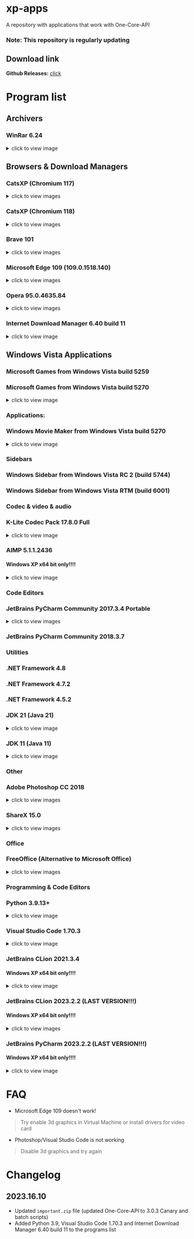 # xp-apps
A repository with applications that work with One-Core-API

### Note: This repository is regularly updating

## Download link

**Github Releases:** [click](https://github.com/Snaky1a/xp-apps/releases/)

# Program list

## Archivers
  ### WinRar 6.24
  <details><summary>click to view image</summary><img src="https://raw.githubusercontent.com/Snaky1a/xp-apps/main/imgs/winrar.png?raw=true"></details>

## Browsers & Download Managers
  ### CatsXP (Chromium 117)
  <details>
    <summary>click to view images</summary>
  <img src="https://raw.githubusercontent.com/Snaky1a/xp-apps/main/imgs/catsxp1.png?raw=true" alt="picture" width="800" height="600">
  <img src="https://raw.githubusercontent.com/Snaky1a/xp-apps/main/imgs/catsxp2.png?raw=true" alt="picture" width="800" height="600">
  </details>

  ### CatsXP (Chromium 118)
  <details>
    <summary>click to view images</summary>
  <img src="https://raw.githubusercontent.com/Snaky1a/xp-apps/main/imgs/catsxp118_1.png?raw=true" alt="picture">
  <img src="https://raw.githubusercontent.com/Snaky1a/xp-apps/main/imgs/catsxp_118_2.png?raw=true" alt="picture">
  </details>
  
  ### Brave 101
  <details>
    <summary>click to view images</summary>
  <img src="https://raw.githubusercontent.com/Snaky1a/xp-apps/main/imgs/brave1.png?raw=true" alt="picture" width="800" height="600">
  <img src="https://raw.githubusercontent.com/Snaky1a/xp-apps/main/imgs/brave2.png?raw=true" alt="picture" width="800" height="600">
  </details>
  
  ### Microsoft Edge 109 (109.0.1518.140)
  <details>
    <summary>click to view images</summary>
  <img src="https://raw.githubusercontent.com/Snaky1a/xp-apps/main/imgs/msedge1.png?raw=true" alt="picture" width="800" height="600">
  <img src="https://raw.githubusercontent.com/Snaky1a/xp-apps/main/imgs/msedge2.png?raw=true" alt="picture" width="800" height="600">
  </details>

  ### Opera 95.0.4635.84
  <details>
    <summary>click to view images</summary>
  <img src="https://raw.githubusercontent.com/Snaky1a/xp-apps/main/imgs/opera95_1.png?raw=true" alt="picture">
  <img src="https://raw.githubusercontent.com/Snaky1a/xp-apps/main/imgs/opera95_2.png?raw=true" alt="picture">
  </details>

  ### Internet Download Manager 6.40 build 11
  <details>
    <summary>click to view image</summary>
  <img src="https://raw.githubusercontent.com/Snaky1a/xp-apps/main/imgs/internetdownloadmanager.png?raw=true" alt="picture">
  </details>

## Windows Vista Applications
 
  ### Microsoft Games from Windows Vista build 5259
  ### Microsoft Games from Windows Vista build 5270
  <details>
    <summary>click to view image</summary>
  <img src="https://raw.githubusercontent.com/Snaky1a/xp-apps/main/imgs/microsoftgames_5270.png?raw=true" alt="picture" width="800" height="600">
  </details>

  ### Applications:
  ### Windows Movie Maker from Windows Vista build 5270
  <details>
    <summary>click to view image</summary>
  <img src="https://raw.githubusercontent.com/Snaky1a/xp-apps/main/imgs/moviemaker5270.png?raw=true" alt="picture" width="800" height="600">
  </details>

  ### Sidebars
  ### Windows Sidebar from Windows Vista RC 2 (build 5744)
  ### Windows Sidebar from Windows Vista RTM (build 6001)


### Codec & video & audio
  ### K-Lite Codec Pack 17.8.0 Full
  <details>
    <summary>click to view image</summary>
  <img src="https://raw.githubusercontent.com/Snaky1a/xp-apps/main/imgs/k-lite.png?raw=true" alt="picture" width="800" height="600">
  </details>

  ### AIMP 5.1.1.2436
  #### Windows XP x64 bit only!!!!
  <details>
    <summary>click to view image</summary>
  <img src="https://raw.githubusercontent.com/Snaky1a/xp-apps/main/imgs/aimp5.png?raw=true" alt="picture">
  </details>

### Code Editors
  ### JetBrains PyCharm Community 2017.3.4 Portable
  <details>
    <summary>click to view images</summary>
  <img src="https://raw.githubusercontent.com/Snaky1a/xp-apps/main/imgs/pycharm1.png?raw=true" alt="picture" width="800" height="600">
  <img src="https://raw.githubusercontent.com/Snaky1a/xp-apps/main/imgs/pycharm2.png?raw=true" alt="picture" width="800" height="600">
  </details>
   
  ### JetBrains PyCharm Community 2018.3.7

### Utilities
  ### .NET Framework 4.8
  ### .NET Framework 4.7.2
  ### .NET Framework 4.5.2
  ### JDK 21 (Java 21)

  <details>
    <summary>click to view image</summary>
  <img src="https://raw.githubusercontent.com/Snaky1a/xp-apps/main/imgs/java21.png?raw=true" alt="picture">
  </details>

  ### JDK 11 (Java 11)

  <details>
    <summary>click to view image</summary>
  <img src="https://raw.githubusercontent.com/Snaky1a/xp-apps/main/imgs/java21.png?raw=true" alt="picture">
  </details>

### Other
  ### Adobe Photoshop CC 2018

  <details>
    <summary>click to view images</summary>
  <img src="https://raw.githubusercontent.com/Snaky1a/xp-apps/main/imgs/photoshop.png?raw=true" alt="picture" width="800" height="600">
  <img src="https://raw.githubusercontent.com/Snaky1a/xp-apps/main/imgs/photoshop2.jpg?raw=true" alt="picture">
  </details>

  ### ShareX 15.0

  <details>
    <summary>click to view images</summary>
  <img src="https://raw.githubusercontent.com/Snaky1a/xp-apps/main/imgs/sharex1.png?raw=true" alt="picture">
  <img src="https://raw.githubusercontent.com/Snaky1a/xp-apps/main/imgs/sharex2.png?raw=true" alt="picture">
  </details>

### Office
  ### FreeOffice (Alternative to Microsoft Office)
  <details>
    <summary>click to view images</summary>
  <img src="https://raw.githubusercontent.com/Snaky1a/xp-apps/main/imgs/freeoffice_1.png?raw=true" alt="picture">
  <img src="https://raw.githubusercontent.com/Snaky1a/xp-apps/main/imgs/freeoffice_2.png?raw=true" alt="picture">
  <img src="https://raw.githubusercontent.com/Snaky1a/xp-apps/main/imgs/freeoffice_3.png?raw=true" alt="picture">
  </details>

### Programming & Code Editors
  ### Python 3.9.13+
  <details>
    <summary>click to view image</summary>
  <img src="https://raw.githubusercontent.com/Snaky1a/xp-apps/main/imgs/python39.png?raw=true" alt="picture">
  </details>

  ### Visual Studio Code 1.70.3
  <details>
    <summary>click to view image</summary>
  <img src="https://raw.githubusercontent.com/Snaky1a/xp-apps/main/imgs/vscode.png?raw=true" alt="picture">
  </details>

  ### JetBrains CLion 2021.3.4
  #### Windows XP x64 bit only!!!!
  <details>
    <summary>click to view image</summary>
  <img src="https://raw.githubusercontent.com/Snaky1a/xp-apps/main/imgs/clion_2021_3_4.png?raw=true" alt="picture">
  </details>

  ### JetBrains CLion 2023.2.2 (LAST VERSION!!!)
  #### Windows XP x64 bit only!!!!
  <details>
    <summary>click to view images</summary>
  <img src="https://raw.githubusercontent.com/Snaky1a/xp-apps/main/imgs/clion_2023_2_2_1.png?raw=true" alt="picture">
  <img src="https://raw.githubusercontent.com/Snaky1a/xp-apps/main/imgs/clion_2023_2_2_2.png?raw=true" alt="picture">
  </details>

  ### JetBrains PyCharm 2023.2.2 (LAST VERSION!!!)
  #### Windows XP x64 bit only!!!!
  <details>
    <summary>click to view image</summary>
  <img src="https://raw.githubusercontent.com/Snaky1a/xp-apps/main/imgs/pycharm_2023.png?raw=true" alt="picture">
  </details>

# FAQ
- Microsoft Edge 109 doesn't work!
> Try enable 3d graphics in Virtual Machine or install drivers for video card

- Photoshop/Visual Studio Code is not working
> Disable 3d graphics and try again


# Changelog

## 2023.16.10
  - Updated `important.zip` file (updated One-Core-API to 3.0.3 Canary and batch scripts)
  - Added Python 3.9, Visual Studio Code 1.70.3 and Internet Download Manager 6.40 build 11 to the programs list